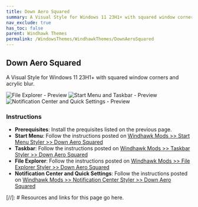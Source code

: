 ```yaml
---
title: Down Aero Squared
summary: A Visual Style for Windows 11 23H1+ with squared window corners and acrylic blur.
nav_exclude: true
has_toc: false
parent: Windhawk Themes
permalink: /WindowsThemes/WindhawkThemes/DownAeroSquared
---
```


## Down Aero Squared
A Visual Style for Windows 11 23H1+ with squared window corners and acrylic blur.

![File Explorer - Preview] ![Start Menu and Taskbar - Preview] ![Notification Center and Quick Settings - Preview]

### Instructions

- **Prerequisites**: Install the prequisites listed on the previous page.
- **Start Menu**: Follow the instructions posted on [Windhawk Mods >> Start Menu Styler >> Down Aero Squared]
- **Taskbar**: Follow the instructions posted on [Windhawk Mods >> Taskbar Styler >> Down Aero Squared]
- **File Explorer**: Follow the instructions posted on [Windhawk Mods >> File Explorer Styler >> Down Aero Squared]
- **Notification Center and Quick Settings**: Follow the instructions posted on [Windhawk Mods >> Notification Center Styler >> Down Aero Squared]



<!-- ////////////////////////////////////////////////////////////////////////////////////////////////////////////////////// -->

[//]: # Resources and links for this page go here.

[File Explorer - Preview]: /assets/images/previews/file-explorer-styler/down-aero-squared.bmp
[Start Menu and Taskbar - Preview]: /assets/images/previews/start-menu-styler/down-aero-squared.bmp
[Notification Center and Quick Settings - Preview]: /assets/images/previews/notification-center-styler/down-aero-squared.bmp
[Windhawk Mods >> Start Menu Styler >> Down Aero Squared]: /windhawk/start-menu-styler/down-aero-squared
[Windhawk Mods >> Taskbar Styler >> Down Aero Squared]: /windhawk/taskbar-styler/down-aero-squared
[Windhawk Mods >> File Explorer Styler >> Down Aero Squared]: /windhawk/file-explorer-styler/down-aero-squared
[Windhawk Mods >> Notification Center Styler >> Down Aero Squared]: /windhawk/notification-center-styler/down-aero-squared